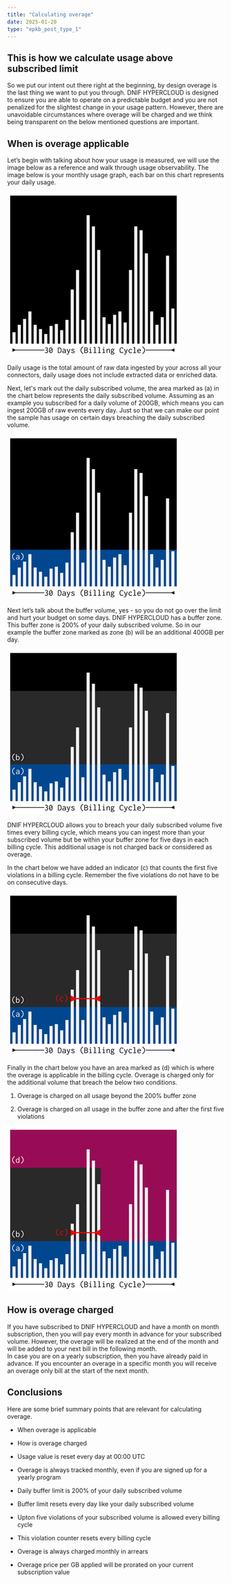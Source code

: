 ```yaml
---
title: "Calculating overage"
date: 2025-01-20
type: "epkb_post_type_1"
---
```


## **This is how we calculate usage above subscribed limit**

So we put our intent out there right at the beginning, by design overage is the last thing we want to put you through. DNIF HYPERCLOUD is designed to ensure you are able to operate on a predictable budget and you are not penalized for the slightest change in your usage pattern. However, there are unavoidable circumstances where overage will be charged and we think being transparent on the below mentioned questions are important. 

## **When is overage applicable**

Let’s begin with talking about how your usage is measured, we will use the image below as a reference and walk through usage observability. The image below is your monthly usage graph, each bar on this chart represents your daily usage. 

![billing](./Images/Calculating-overage-1.png)

Daily usage is the total amount of raw data ingested by your across all your connectors, daily usage does not include extracted data or enriched data.

Next, let's mark out the daily subscribed volume, the area marked as (a) in the chart below represents the daily subscribed volume. Assuming as an example you subscribed for a daily volume of 200GB, which means you can ingest 200GB of raw events every day. Just so that we can make our point the sample has usage on certain days breaching the daily subscribed volume.

![subscribed](./Images/Calculating-overage-2.png)

Next let’s talk about the buffer volume, yes - so you do not go over the limit and hurt your budget on some days. DNIF HYPERCLOUD has a buffer zone. This buffer zone is 200% of your daily subscribed volume. So in our example the buffer zone marked as zone (b) will be an additional 400GB per day. 

![buffer](./Images/Calculating-overage-3.png)

DNIF HYPERCLOUD allows you to breach your daily subscribed volume five times every billing cycle, which means you can ingest more than your subscribed volume but be within your buffer zone for five days in each billing cycle. This additional usage is not charged back or considered as overage.

In the chart below we have added an indicator (c) that counts the first five violations in a billing cycle. Remember the five violations do not have to be on consecutive days.

![violation](./Images/Calculating-overage-4.png)

Finally in the chart below you have an area marked as (d) which is where the overage is applicable in the billing cycle. Overage is charged only for the additional volume that breach the below two conditions.

1. Overage is charged on all usage beyond the 200% buffer zone

3. Overage is charged on all usage in the buffer zone and after the first five violations

![overage](./Images/Calculating-overage-5.png)

## **How is overage charged**

If you have subscribed to DNIF HYPERCLOUD and have a month on month subscription, then you will pay every month in advance for your subscribed volume. However, the overage will be realized at the end of the month and will be added to your next bill in the following month.  
In case you are on a yearly subscription, then you have already paid in advance. If you encounter an overage in a specific month you will receive an overage only bill at the start of the next month.

## **Conclusions**

Here are some brief summary points that are relevant for calculating overage.

- When overage is applicable

- How is overage charged

- Usage value is reset every day at 00:00 UTC

- Overage is always tracked monthly, even if you are signed up for a yearly program

- Daily buffer limit is 200% of your daily subscribed volume

- Buffer limit resets every day like your daily subscribed volume

- Upton five violations of your subscribed volume is allowed every billing cycle

- This violation counter resets every billing cycle

- Overage is always charged monthly in arrears

- Overage price per GB applied will be prorated on your current subscription value
